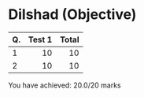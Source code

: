 Dilshad (Objective)
===================
|Q. |Test 1|Total|
|:--|-----:|----:|
|1  |10    |10   |
|2  |10    |10   |
You have achieved: 20.0/20 marks